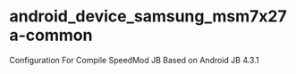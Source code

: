android_device_samsung_msm7x27a-common
======================================

Configuration For Compile SpeedMod JB Based on Android JB 4.3.1
